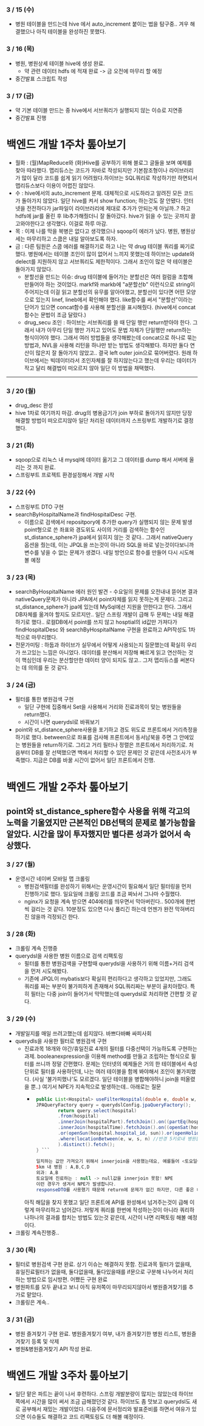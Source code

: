 ### 3 / 15 (수)
- 병원 테이블을 만드는데 hive 에서 auto_increment 붙이는 법을 탐구중.. 겨우 해결했으나 아직 테이블을 완성하진 못했다. 
### 3 / 16 (목)
- 병원, 병원상세 테이블 hive에 생성 완료.
    - 약 관련 데이터 hdfs 에 적재 완료 -> 금 오전에 마무리 할 예정
- 중간발표 스크립트 작성

### 3 / 17 (금)
- 약 기본 테이블 만드는 중 hive에서 서브쿼리가 실행되지 않는 이슈로 지연중
- 중간발표 진행

# 백엔드 개발 1주차 톺아보기
- 월화 : (월)MapReduce와 (화)Hive를 공부하기 위해 블로그 글들을 보며 예제를 찾아 따라했다. 맵리듀스는 코드가 자바로 작성되지만 기본참조형이나 라이브러리가 많이 달라 코드를 쉽게 읽기 어려웠다.하이브는 SQL쿼리로 작성하기만 하면되서 맵리듀스보다 이용이 어렵진 않았다.
- 수 :  hive에서의 auto_increment 문제. 대체적으로 시도하라고 알려진 모든 코드가 돌아가지 않았다. 일단 hive를 켜서 show function; 하는것도 잘 안됐다. 인터넷을 전전하다가 jar파일이 라이브러리에 제대로 추가가 안되는게 아닐까..? 하고 hdfs에 jar를 올린 후 lib추가해줬더니 잘 돌아갔다. hive가 읽을 수 있는 곳까지 끌고와야한다고 생각했다. 이걸로 하루 마감.
- 목 : 이제 나를 막을 복병은 없다고 생각했으나 sqoop이 에러가 났다. 병원, 병원상세는 마무리하고 스쿱은 내일 알아보도록 하자.
- 금 : 다른 팀원은 스쿱 에러를 해결하기로 하고 나는 약 drug 테이블 쿼리를 짜기로 했다. 병원에서는 테이블 조인이 많이 없어서 느끼지 못했는데 하이브는 update와 delect를 지원하지 않고 서브쿼리도 제한적이다. 그래서 조인이 많은 약 테이블은 돌아가지 않았다.
    - 분할선을 만드는 이슈: drug 테이블에 들어가는 분할선은 여러 컬럼을 조합해 만들어야 하는 것이었다. markf와 markb에 "a분할선b" 이런식으로 string이 주어지는데 이걸 읽고 분할선의 유무를 알아야했고, 분할선이 있다면 어떤 모양으로 있는지 linef, lineb에서 확인해야 했다. like함수를 써서 "분할선"이라는 단어가 있으면 concat함수를 사용해 분할선을 표시해줬다. (hive에서 concat함수는 문법이 조금 달랐다.)
    - drug_secu 조인 : 하이브는 서브쿼리를 쓸 때 단일 행만 return받아야 한다. 그래서 내가 아무리 단일 행만 가지고 있어도 문법 자체가 단일행만 return하는 형식이어야 했다. 그래서 여러 방법들을 생각해봤는데 concat으로 하나로 묶는 방법과, NVL을 사용해 리턴을 하나만 받는 방법도 생각해봤다. 하지만 둘다 연산이 많은지 잘 돌아가지 않았고.. 결국 left outer join으로 묶어버렸다. 원래 하이브에서는 빅데이터라서 조인자체를 잘 하지않는다고 했는데 우리는 데이터가 작고 달리 해결법이 떠오르지 않아 일단 이 방법을 채택했다. 
---

### 3 / 20 (월)
- drug_desc 완성
- hive 1차로 여기까지 마감. drug의 병용금기가 join 부하로 돌아가지 않지만 당장 해결할 방법이 떠오르지않아 일단 처리된 데이터까지 스프링부트 개발하기로 결정했다.

### 3 / 21 (화)
- sqoop으로 리눅스 내 mysql에 데이터 옮기고 그 데이터를 dump 해서 서버에 올리는 것 까지 완료.
- 스프링부트 프로젝트 환경설정해서 개발 시작
    
### 3 / 22 (수)
- 스프링부트 DTO 구현
- searchByHospitalName과 findHospitalDesc 구현. 
    -  이름으로 검색에서 repositpory에 추가한 query가 실행되지 않는 문제 발생 point형으로 쓴 좌표와 경도위도 사이의 거리를 검색하는 함수인 st_distance_sphere가 jpa에서 읽히지 않는 것 같다.. 그래서 nativeQuery 옵션을 줬는데, 이는 JPQL을 쓰는것이 아니라 SQL을 바로 넣는것이다보니까 변수를 넣을 수 없는 문제가 생겼다. 내일 방언으로 함수를 만들어 다시 시도해 볼 예정

### 3 / 23 (목)
- searchByHospitalName 에러 원인 발견
        - 수요일의 문제를 오전내내 뜯어본 결과 nativeQuery문제가 아니라 JPA에서 point자체를 읽지 못하는게 문제다. 그리고 st_distance_sphere가 jpa에 있는데 MySql에선 지원을 안한다고 한다. 그래서 DB자체를 옮겨야 할지도 모르지만.. 일단 스프링 개발이 급해 두 문제는 내일 해결하기로 했다.. 로컬DB에서 point를 쓰지 않고 hosptial의 id값만 가져다가 findHospitalDesc 와 searchByHospitalName 구현을 완료하고 API작성도 1차적으로 마무리했다.
- 전문가미팅 : 하둡과 하이브가 실무에서 어떻게 사용되는지 질문했는데 확실히 우리가 쓰고있는 느낌은 아니었다. 데이터를 분산해서 저장해 빠르게 읽고 연산하는 것이 핵심인데 우리는 분산할만한 데이터 양이 되지도 않고.. 그저 맵리듀스를 써본다는 데 의의를 둔 것 같다. 

### 3 / 24 (금)
- 필터를 통한 병원검색 구현
    - 일단 구현에 집중해서  Set을 사용해서 거리와 진료과목이 맞는 병원들을 return했다.
    - 시간이 나면 querydsl로 바꿔보기
- point와 st_distance_sphere사용을 포기하고 경도 위도로 프론트에서 거리측정을 하기로 했다. between으로 좌표를 검사해 프론트에서 동서남북을 주면 그 안에있는 병원들을 return하기로. 그리고 거리 필터나 정렬은 프론트에서 처리하기로. 처음부터 DB를 잘 선택했으면 백에서 처리할 수 있던 문제인 것 같은데 사전조사가 부족했다. 지금은 DB를 바꿀 시간이 없어서 일단 프론트에서 진행.

# 백엔드 개발 2주차 톺아보기
point와 st_distance_sphere함수 사용을 위해 각고의 노력을 기울였지만 근본적인 DB선택의 문제로 불가능함을 알았다. 시간을 많이 투자했지만 별다른 성과가 없어서 속상했다.
---

### 3 / 27 (월)
- 운영시간 네이버 모바일 맵 크롤링
    - 병원검색필터를 완성하기 위해서는 운영시간이 필요해서 일단 필터링을 먼저 진행하기로 했다. 일요일에 크롤링 코드를 조금 짜놔서 그나마 수월했다.
    - nginx가 요청을 계속 받으면 404에러를 띄우면서 막아버린다.. 500개에 한번씩 걸리는 것 같다. 10분정도 있으면 다시 풀리긴 하는데 언젠가 완전 막혀버리진 않을까 걱정되긴 한다.

### 3 / 28 (화)
- 크롤링 계속 진행중
- querydsl을 사용한 병원 이름으로 검색 리팩토링
    - 필터를 통한 병원검색을 구현할때 querydsl을 사용하기 위해 이름+거리 검색을 먼저 시도해봤다.
    - 기존에 JPQL이 mybatis보다 확실히 편리하다고 생각하고 있었지만, 그래도 쿼리를 짜는 부분이 불가피하게 존재해서 SQL쿼리짜는 부분이 골치아팠다. 특히 필터는 다중 join이 들어가서 막막했는데 querydsl로 처리하면 간편할 것 같다.

### 3 / 29 (수)
- 개발일지를 매일 쓰려고했는데 쉽지않다. 바쁘다바빠 싸피사회
- querydls을 사용한 필터로 병원검색 구현 
    - 진료과목 18개와 야간/휴일진료 4개의 필터를 다중선택이 가능하도록 구현하는 과제. booleanexpression을 이용해 method를 만들고 조립하는 형식으로 필터를 쓰니까 정말 간편했다. 문제는 인터넷의 예제들은 거의 한 테이블에서 속성단위로 필터를 사용하던데, 나는 여러 테이블을 함께 봐야해서 조인이 불가피했다. (사실 '불가피했나'도 모르겠다. 일단 테이블을 병합해야하니 join을 떠올렸을 뿐..) 여기서 NPE가 지속적으로 발생하는데.. 아래로는 질문
        -  ```java
            public List<Hospital> useFilterHospital(double e, double w, double s, double n, int part, int sat, int sun, int holiday, int night) {
            JPAQueryFactory query = querydslConfig.jpaQueryFactory();
                    return query.select(hospital)
                    .from(hospital)
                    .innerJoin(hospitalPart).fetchJoin().on((partEq(hospital.hospital_id, part))) //진료과목이 일치하는 것
                    .innerJoin(hospitalTime).fetchJoin().on((openSat(hospital.hospital_id, sat)) //토요일진료,일요일진료, 공휴일진료 등이 일치하는 것
                    .or(openSun(hospital.hospital_id, sun)).or(openHoliday(hospital.hospital_id, holiday)).or(openNight(hospital.hospital_id, night)))
                    .where(locationBetween(e, w, s, n) //반경 5키로내 병원들 중에서 
                    ).distinct().fetch();
            } ```
        
            일치하는 값만 가져오기 위해서 innerjoin을 사용했는데요, 예를들어 <토요일에 진료하는 외과> 를 조회하기 위해 요청을 보내면
            5km 내 병원 : A,B,C,D
            외과: A,B 
            토요일에 진료하는 : null -> null값을 innerjoin 못함! NPE
            이런 경우가 생겨서 NPE가 발생합니다. 
            responseDTO를 사용했기 때문에 return에 문제가 없긴 하지만, 다른 좋은 해결방법이 있는지 궁금합니다. 검색해보니까 조건이 null이라도 조인을 사용하는 방법으로 full outer join을 제안하는 글을 많이 봤는데 이는 저희 구현와 맞지 않는 것 같습니다..  
        아직 해답을 찾지 못했고 일단 프론트에 API를 완성해서 넘겨주는것이 급해 이렇게 마무리하고 넘어갔다. 저렇게 쿼리를 한번에 작성하는것이 아니라 쿼리하나하나의 결과를 합치는 방법도 있는것 같은데, 시간이 나면 리팩토링 해볼 예정이다.
- 크롤링 계속진행중..
### 3 / 30 (목)
- 필터로 병원검색 구현 완료. 상기 이슈는 해결하지 못함. 진료과목 필터가 없을때, 휴일진료필터가 없을때, 둘다없을때, 둘다있을때를 if문으로 구분해 나누어서 처리하는 방법으로 임시방편. 어쨌든 구현 완료
- 병원파트를 모두 끝내고 보니 아직 유저쪽이 마무리되지않아서 병원즐겨찾기를 추가로 맡았다.
- 크롤링은 계속..

### 3 / 31 (금)
- 병원 즐겨찾기 구현 완료. 병원즐겨찾기 여부, 내가 즐겨찾기한 병원 리스트, 병원즐겨찾기 등록 및 삭제
- 병원&병원즐겨찾기 API 작성 완료.

# 백엔드 개발 3주차 톺아보기
- 일단 맡은 파트는 끝이 나서 후련하다. 스프링 개발분량이 많지는 않았는데 하이브쪽에서 시간을 많이 써서 조금 급해졌던것 같다. 하이브도 좀 맛보고 querydsl도 새로 공부해서 재밌는 개발이었다. 다음주에 문서정리와 발표준비를 하면서 여유가 있으면 이슈들도 해결하고 코드 리팩토링도 더 해볼 예정이다.